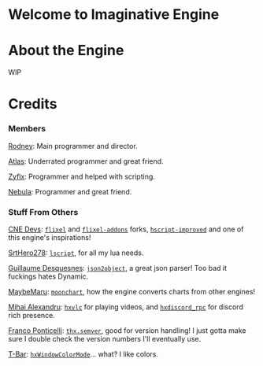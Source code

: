 # Welcome to Imaginative Engine
# About the Engine
WIP
# Credits
### Members
[Rodney](https://github.com/rodney528): Main programmer and director.

[Atlas](https://github.com/AtlasGamer27): Underrated programmer and great friend.

[Zyflx](https://github.com/Zyflx): Programmer and helped with scripting.

[Nebula](https://github.com/NebulaStellaNova): Programmer and great friend.
### Stuff From Others
[CNE Devs](https://github.com/CodenameCrew): [`flixel`](https://github.com/CodenameCrew/cne-flixel) and [`flixel-addons`](https://github.com/CodenameCrew/cne-flixel-addons) forks, [`hscript-improved`](https://github.com/CodenameCrew/hscript-improved) and one of this engine's inspirations!

[SrtHero278](https://github.com/SrtHero278): [`lscript`](https://github.com/SrtHero278/lscript), for all my lua needs.

[Guillaume Desquesnes](https://github.com/elnabo): [`json2object`](https://github.com/elnabo/json2object), a great json parser! Too bad it fuckings hates Dynamic.

[MaybeMaru](https://github.com/MaybeMaru): [`moonchart`](https://github.com/MaybeMaru/moonchart), how the engine converts charts from other engines!

[Mihai Alexandru](https://github.com/MAJigsaw77): [`hxvlc`](https://lib.haxe.org/p/hxvlc) for playing videos, and [`hxdiscord_rpc`](https://lib.haxe.org/p/hxdiscord_rpc) for discord rich presence.

[Franco Ponticelli](https://github.com/fponticelli): [`thx.semver`](https://lib.haxe.org/p/thx.semver), good for version handling! I just gotta make sure I double check the version numbers I'll eventually use.

[T-Bar](https://lib.haxe.org/u/T-Bar): [`hxWindowColorMode`](https://lib.haxe.org/p/hxWindowColorMode)... what? I like colors.